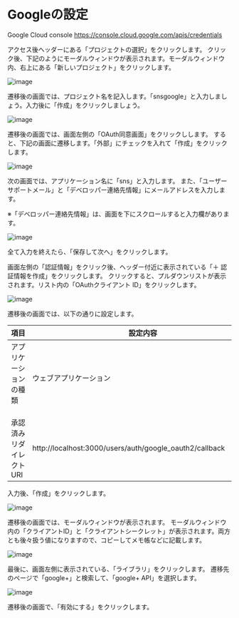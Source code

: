 # Googleの設定

Google Cloud console
<https://console.cloud.google.com/apis/credentials>

アクセス後ヘッダーにある「プロジェクトの選択」をクリックします。
クリック後、下記のようにモーダルウィンドウが表示されます。モーダルウィンドウ内、右上にある「新しいプロジェクト」をクリックします。

![image](https://github.com/koharayuki/til/assets/132040884/13fb7a4e-4259-4eab-81c2-3af39248b05d)

遷移後の画面では、プロジェクト名を記入します。「snsgoogle」と入力しましょう。入力後に「作成」をクリックしましょう。

![image](https://github.com/koharayuki/til/assets/132040884/ceefea2a-94e8-4fa9-b1c2-d72007c58ee0)

遷移後の画面では、画面左側の「OAuth同意画面」をクリックしします。
すると、下記の画面に遷移します。「外部」にチェックを入れて「作成」をクリックします。

![image](https://github.com/koharayuki/til/assets/132040884/232e727b-e2bf-4422-8e65-b914868fb71c)

次の画面では、アプリケーション名に「sns」と入力します。
また、「ユーザーサポートメール」と「デベロッパー連絡先情報」にメールアドレスを入力します。

※「デベロッパー連絡先情報」は、画面を下にスクロールすると入力欄があります。

![image](https://github.com/koharayuki/til/assets/132040884/4d2b530d-c98e-47d8-a94a-e36168a44308)

全て入力を終えたら、「保存して次へ」をクリックします。

画面左側の「認証情報」をクリック後、ヘッダー付近に表示されている「＋ 認証情報を作成」をクリックします。
クリックすると、プルダウンリストが表示されます。リスト内の「OAuthクライアント ID」をクリックします。

![image](https://github.com/koharayuki/til/assets/132040884/09538e80-c699-4017-b4ff-613963ec45ef)

遷移後の画面では、以下の通りに設定します。

| 項目                     | 設定内容                                                      |
| ----------------------- | ------------------------------------------------------------ |
| アプリケーションの種類	  　　   | ウェブアプリケーション 　　　　　　　　　　　　　　　                                      |
| 承認済みリダイレクトURI		  | http://localhost:3000/users/auth/google_oauth2/callback　　　　 　　　　　 |

入力後、「作成」をクリックします。

![image](https://github.com/koharayuki/til/assets/132040884/1b3b3eb4-cea0-4a33-89b2-0232c30f1932)

遷移後の画面では、モーダルウィンドウが表示されます。
モーダルウィンドウ内の「クライアントID」と「クライアントシークレット」が表示されます。両方とも後々扱う値になりますので、コピーしてメモ帳などに記載します。

![image](https://github.com/koharayuki/til/assets/132040884/5c887eb7-a321-440a-8948-5ac92378ad5d)

最後に、画面左側に表示されている、「ライブラリ」をクリックします。
遷移先のページで「google+」と検索して、「google+ API」を選択します。

![image](https://github.com/koharayuki/til/assets/132040884/ad348913-95bc-40d5-9554-eea6719fea1a)

遷移後の画面で、「有効にする」をクリックします。

